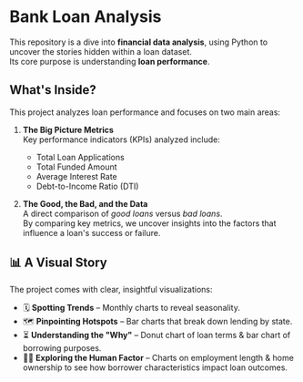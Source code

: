 #  Bank Loan Analysis

This repository is a dive into **financial data analysis**, using Python to uncover the stories hidden within a loan dataset.  
Its core purpose is understanding **loan performance**.


##  What's Inside?

This project analyzes loan performance and focuses on two main areas:

1. **The Big Picture Metrics**  
   Key performance indicators (KPIs) analyzed include:  
   - Total Loan Applications  
   - Total Funded Amount  
   - Average Interest Rate  
   - Debt-to-Income Ratio (DTI)  

2. **The Good, the Bad, and the Data**  
   A direct comparison of *good loans* versus *bad loans*.  
   By comparing key metrics, we uncover insights into the factors that influence a loan's success or failure.  


## 📊 A Visual Story

The project comes with clear, insightful visualizations:

- 🗓️ **Spotting Trends** – Monthly charts to reveal seasonality.  
- 🗺️ **Pinpointing Hotspots** – Bar charts that break down lending by state.  
- ⏳ **Understanding the "Why"** – Donut chart of loan terms & bar chart of borrowing purposes.  
- 👨‍💼 **Exploring the Human Factor** – Charts on employment length & home ownership to see how borrower characteristics impact loan outcomes.  
